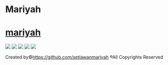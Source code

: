 # Mariyah
# [mariyah](https://code.dcoder.tech/files/project/6172175c37c96b8f670160e2/mariyah) 
![](https://assets.dcoder.tech/61381f035dac330612ecaca0/6172078ec8ac9f07047f3a12/image1865.jpg) 
![](https://assets.dcoder.tech/61381f035dac330612ecaca0/6172078ec8ac9f07047f3a12/image1879.jpg) 
![](https://assets.dcoder.tech/61381f035dac330612ecaca0/6172078ec8ac9f07047f3a12/image1877.jpg) 
![](https://assets.dcoder.tech/61381f035dac330612ecaca0/6172078ec8ac9f07047f3a12/image1876.jpg) 
![](https://assets.dcoder.tech/61381f035dac330612ecaca0/6172078ec8ac9f07047f3a12/image1866.jpg)  



Created by©https://github.com/setiawanmariyah ®All Copyrights Reserved
